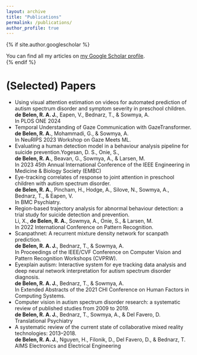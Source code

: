 ```yaml
---
layout: archive
title: "Publications"
permalink: /publications/
author_profile: true
---
```


{% if site.author.googlescholar %}
  <div class="wordwrap">You can find all my articles on <a href="{{site.author.googlescholar}}">my Google Scholar profile</a>.</div>
{% endif %}

 <br/>

(Selected) Papers
======
- Using visual attention estimation on videos for automated prediction of autism spectrum disorder and symptom severity in preschool children. <br/>
  **de Belen, R. A. J.**, Eapen, V., Bednarz, T., & Sowmya, A. <br/>
  In PLOS ONE 2024 <br/>
- Temporal Understanding of Gaze Communication with GazeTransformer. <br/>
  **de Belen, R. A.**, Mohammadi, G., & Sowmya, A. <br/>
  In NeuRIPS 2023 Workshop on Gaze Meets ML. <br/>
- Evaluating a human detection model in a behaviour analysis pipeline for suicide prevention.Yogesan, D. S., Onie, S., <br/>
  **de Belen, R. A.**, Beavan, G., Sowmya, A., & Larsen, M. <br/>
  In 2023 45th Annual International Conference of the IEEE Engineering in Medicine & Biology Society (EMBC) <br/>
- Eye-tracking correlates of response to joint attention in preschool children with autism spectrum disorder. <br/>
  **de Belen, R. A.**, Pincham, H., Hodge, A., Silove, N., Sowmya, A., Bednarz, T., & Eapen, V. <br/>
  In BMC Psychiatry. <br/>
- Region-based trajectory analysis for abnormal behaviour detection: a trial study for suicide detection and prevention. <br/>
  Li, X., **de Belen, R. A.**, Sowmya, A., Onie, S., & Larsen, M. <br/>
  In 2022 International Conference on Pattern Recognition. <br/>
- Scanpathnet: A recurrent mixture density network for scanpath prediction. <br/>
  **de Belen, R. A. J.**, Bednarz, T., & Sowmya, A. <br/>
  In Proceedings of the IEEE/CVF Conference on Computer Vision and Pattern Recognition Workshops (CVPRW). <br/>
- Eyexplain autism: Interactive system for eye tracking data analysis and deep neural network interpretation for autism spectrum disorder diagnosis. <br/>
  **de Belen, R. A. J.**, Bednarz, T., & Sowmya, A. <br/>
  In Extended Abstracts of the 2021 CHI Conference on Human Factors in Computing Systems. <br/>
- Computer vision in autism spectrum disorder research: a systematic review of published studies from 2009 to 2019. <br/>
  **de Belen, R. A. J.**, Bednarz, T., Sowmya, A., & Del Favero, D. <br/>
  Translational Psychiatry <br/>
- A systematic review of the current state of collaborative mixed reality technologies: 2013–2018. <br/>
  **de Belen, R. A. J.**, Nguyen, H., Filonik, D., Del Favero, D., & Bednarz, T. <br/>
  AIMS Electronics and Electrical Engineering
